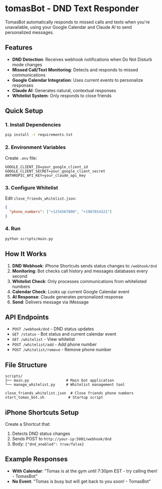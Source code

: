 # tomasBot - DND Text Responder

TomasBot automatically responds to missed calls and texts when you're unavailable, using your Google Calendar and Claude AI to send personalized messages.

## Features

- **DND Detection**: Receives webhook notifications when Do Not Disturb mode changes
- **Missed Call/Text Monitoring**: Detects and responds to missed communications
- **Google Calendar Integration**: Uses current events to personalize responses
- **Claude AI**: Generates natural, contextual responses
- **Whitelist System**: Only responds to close friends

## Quick Setup

### 1. Install Dependencies
```bash
pip install -r requirements.txt
```

### 2. Environment Variables
Create `.env` file:
```env
GOOGLE_CLIENT_ID=your_google_client_id
GOOGLE_CLIENT_SECRET=your_google_client_secret
ANTHROPIC_API_KEY=your_claude_api_key
```

### 3. Configure Whitelist
Edit `close_friends_whitelist.json`:
```json
{
  "phone_numbers": ["+1234567890", "+1987654321"]
}
```

### 4. Run
```bash
python scripts/main.py
```

## How It Works

1. **DND Webhook**: iPhone Shortcuts sends status changes to `/webhook/dnd`
2. **Monitoring**: Bot checks call history and messages databases every second
3. **Whitelist Check**: Only processes communications from whitelisted numbers
4. **Calendar Check**: Looks up current Google Calendar event
5. **AI Response**: Claude generates personalized response
6. **Send**: Delivers message via iMessage

## API Endpoints

- `POST /webhook/dnd` - DND status updates
- `GET /status` - Bot status and current calendar event
- `GET /whitelist` - View whitelist
- `POST /whitelist/add` - Add phone number
- `POST /whitelist/remove` - Remove phone number

## File Structure

```
scripts/
├── main.py                 # Main bot application
└── manage_whitelist.py     # Whitelist management tool

close_friends_whitelist.json  # Close friends phone numbers
start_tomas_bot.sh           # Startup script
```

## iPhone Shortcuts Setup

Create a Shortcut that:
1. Detects DND status changes
2. Sends POST to `http://your-ip:5001/webhook/dnd`
3. Body: `{"dnd_enabled": true/false}`

## Example Responses

- **With Calendar**: "Tomas is at the gym until 7:30pm EST - try calling then! - TomasBot"
- **No Event**: "Tomas is busy but will get back to you soon! - TomasBot"
